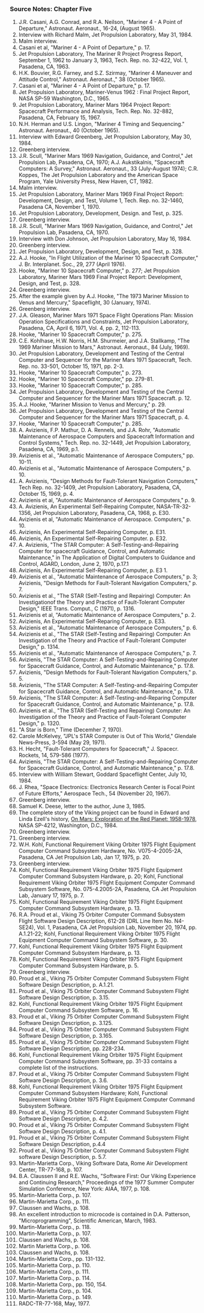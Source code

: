### Source Notes: Chapter Five

1.  J.R. Casani, A.G. Conrad, and R.A. Neilson, "Mariner 4 - A Point of Departure," Astronaut. Aeronaut., 16-24, (August 1965).
2.  Interview with Richard Malm, Jet Propulsion Laboratory, May 31, 1984.
3.  Malm interview.
4.  Casani et al, "Mariner 4 - A Point of Departure," p. 17.
5.  Jet Propulsion Laboratory, The Mariner R Project Progress Report, September 1, 1962 to January 3, 1963, Tech. Rep. no. 32-422, Vol. 1, Pasadena, CA, 1963.
6.  H.K. Bouvier, R.G. Farney, and S.Z. Szirmay, "Mariner 4 Maneuver and Attitude Control," Astronaut. Aeronaut.," 38 (October 1965).
7.  Casani et al, "Mariner 4 - A Point of Departure," p. 17.
8.  Jet Propulsion Laboratory, Mariner-Venus 1962 : Final Project Report, NASA SP-59 Washington, D.C., 1965.
9.  Jet Propulsion Laboratory, Mariner Mars 1964 Project Report: Spacecraft Performance and Analysis, Tech. Rep. No. 32-882, Pasadena, CA, February 15, 1967.
10. N.H. Herman and U.S. Lingon, "Mariner 4 Timing and Sequencing." Astronaut. Aeronaut., 40 (October 1965).
11. Interview with Edward Greenberg, Jet Propulsion Laboratory, May 30, 1984.
12. Greenberg interview.
13. J.R. Scull, "Mariner Mars 1969 Navigation, Guidance, and Control," Jet Propulsion Lab, Pasadena, CA, 1970; A.J. Aukstikalnis, "Spacecraft Computers: A Survey," Astronaut. Aeronaut., 33 (July-August 1974); C.R. Koppes, The Jet Propulsion Laboratory and the American Space Program, Yale University Press, New Haven, CT, 1982.
14. Malm interview.
15. Jet Propulsion Laboratory, Mariner Mars 1969 Final Project Report: Development, Design, and Test, Volume 1, Tech. Rep. no. 32-1460, Pasadena CA, November 1, 1970.
16. Jet Propulsion Laboratory, Development, Design. and Test, p. 325.
17. Greenberg interview.
18. J.R. Scull, "Mariner Mars 1969 Navigation, Guidance, and Control," Jet Propulsion Lab, Pasadena, CA, 1970.
19. Interview with Don Johnson, Jet Propulsion Laboratory, May 16, 1984.
20. Greenberg interview.
21. Jet Propulsion Laboratory, Development, Design, and Test, p. 328.
22. A.J. Hooke, "In Flight Utilization of the Mariner 10 Spacecraft Computer," J. Br. Interplanet. Soc., 29, 277 (April 1976).
23. Hooke, "Mariner 10 Spacecraft Computer," p. 277; Jet Propulsion Laboratory, Mariner Mars 1969 Final Project Report: Development, Design, and Test, p. 328.
24. Greenberg interview.
25. After the example given by A.J. Hooke, "The 1973 Mariner Mission to Venus and Mercury," Spaceflight, 30 (January, 1974).
26. Greenberg interview.
27. J.A. Gleason, Mariner Mars 1971 Space Flight Operations Plan: Mission Operation Specifications and Constraints, Jet Propulsion Laboratory, Pasadena, CA, April 6, 1971, Vol. 4, pp. 2, 112-113.
28. Hooke, "Mariner 10 Spacecraft Computer," p. 275.
29. C.E. Kohlhase, H.W. Norris, H.M. Shurmeier, and J.A. Stallkamp, "The 1969 Mariner Mission to Mars," Astronaut. Aeronaut., 84 (July, 1969).
30. Jet Propulsion Laboratory, Development and Testing of the Central Computer and Sequencer for the Mariner Mars 1971 Spacecraft, Tech. Rep. no. 33-501, October 15, 1971, pp. 2-3.
31. Hooke, "Mariner 10 Spacecraft Computer," p. 273.
32. Hooke, "Mariner 10 Spacecraft Computer," pp. 279-81.
33. Hooke, "Mariner 10 Spacecraft Computer," p. 285.
34. Jet Propulsion Laboratory, Development and Testing of the Central Computer and Sequencer for the Mariner Mars 1971 Spacecraft. p. 12.
35. A.J. Hooke, "Mariner Mission to Venus and Mercury," p. 29.
36. Jet Propulsion Laboratory, Development and Testing of the Central Computer and Sequencer for the Mariner Mars 1971 Spacecraft, p. 4.
37. Hooke, "Mariner 10 Spacecraft Computer," p. 285.
38. A. Avizienis, F.P. Mathur, D. A. Rennels, and J.A. Rohr, "Automatic Maintenance of Aerospace Computers and Spacecraft Information and Control Systems," Tech. Rep. no. 32-1449, Jet Propulsion Laboratory, Pasadena, CA, 1969, p.1.
39. Avizienis et al., "Automatic Maintenance of Aerospace Computers," pp. 10-11.
40. Avizienis et al., "Automatic Maintenance of Aerospace Computers," p. 10.
41. A. Avizienis, "Design Methods for Fault-Tolerant Navigation Computers," Tech Rep. no. 32-1409, Jet Propulsion Laboratory, Pasadena, CA, October 15, 1969, p. 4.
42. Avizienis et al, "Automatic Maintenance of Aerospace Computers," p. 9.
43. A. Avizienis, An Experimental Self-Repairing Computer, NASA-TR-32-1356, Jet Propulsion Laboratory, Pasadena, CA, 1968, p. E30.
44. Avizienis et al, "Automatic Maintenance of Aerospace. Computers," p. 10.
45. Avizienis, An Experimental Self-Repairing Computer, p. E31.
46. Avizienis, An Experimental Self-Repairing Computer. p. E32.
47. A. Avizienis, "The STAR Computer: A Self-Testing-and-Repairing Computer for spacecraft Guidance, Control, and Automatic Maintenance," in The Application of Digital Computers to Guidance and Control, AGARD, London, June 2, 1970, p.17.1
48. Avizienis, An Experimental Self-Repairing Computer, p. E3 1.
49. Avizienis et al., "Automatic Maintenance of Aerospace Computers," p. 3; Avizienis, "Design Methods for Fault-Tolerant Navigation Computers," p. 7.
50. Avizienis et al., "The STAR (Self-Testing and Repairing) Computer: An Investigationof the Theory and Practice of Fault-Tolerant Computer Design," IEEE Trans. Comput., C (1971), p. 1316.
51. Avizienis et al, "Automatic Maintenance of Aerospace Computers," p. 2.
52. Avizienis, An Experimental Self-Reparing Computer, p. E33.
53. Avizienis et al., "Automatic Maintenance of Aerospace Computers," p. 6.
54. Avizienis et al., "The STAR (Self-Testing and Repairing) Computer: An Investigation of the Theory and Practice of Fault-Tolerant Computer Design," p. 1314.
55. Avizienis et al., "Automatic Maintenance of Aerospace Computers," p. 7.
56. Avizienis, "The STAR Computer: A Self-Testing-and-Repairing Computer for Spacecraft Guidance, Control, and Automatic Maintenance," p. 17.8.
57. Avizienis, "Design Methods for Fault-Tolerant Navigation Computers," p. 5.
58. Avizienis, "The STAR Computer: A Self-Testing-and-Repairing Computer for Spacecraft Guidance, Control, and Automatic Maintenance," p. 17.8.
59. Avizienis, "The STAR Computer: A Self-Testing-and-Reparing Computer for Spacecraft Guidance, Control, and Automatic Maintenance," p. 17.8.
60. Avizienis et al., "The STAR (Self-Testing and Repairing) Computer: An Investigation of the Theory and Practice of Fault-Tolerant Computer Design," p. 1320.
61. "A Star is Born," Time (Decemher 7, 1970).
62. Carole McKelvey, "JPL's STAR Computer is Out of This World," Glendale News-Press, 3-594 (May 29, 1971).
63. H. Hecht, "Fault-Tolerant Computers for Spacecraft," J. Spacecr. Rockets, 14, 579-586 (1977).
64. Avizienis, "The STAR Computer: A Self-Testing-and-Repairing Computer for Spacecraft Guidance, Control, and Automatic Maintenance," p. 17.8.
65. Interview with William Stewart, Goddard Spaceflight Center, July 10, 1984.
66. J. Rhea, "Space Electronics: Electronics Research Center is Focal Point of Future Efforts," Aerospace Tech., 54 (November 20, 1967).
67. Greenberg interview.
68. Samuel K. Deese, letter to the author, June 3, 1985.
69. The complete story of the Viking project can be found in Edward and Linda Ezell's history, [On Mars: Exploration of the Red Planet: 1958-1978](http://www.hq.nasa.gov/office/pao/History/SP-4212/on-mars.html), NASA SP-4212, Washington, D.C., 1984.
70. Greenberg interview.
71. Greenberg interview.
72. W.H. Kohl, Functional Requirement Viking Orbiter 1975 Flight Equipment Computer Command Subsystem Hardware, No. V075-4-2005-2A, Pasadena, CA Jet Propulsion Lab, Jan 17, 1975, p. 20.
73. Greenberg interview.
74. Kohl, Functional Requirement Viking Orbiter 1975 Flight Equipment Computer Command Subsystem Hardware, p. 20; Kohl, Functional Requirement Viking Orbiter 1975 Flight Equipment Computer Command Subsystem Software, No. 075-4.2005-2A, Pasadena, CA Jet Propulsion Lab, January 17, 1975, p. 7.
75. Kohl, Functional Requirement Viking Orbiter 1975 Flight Equipment Computer Command Subsystem Hardware, p. 13.
76. R.A. Proud et al., Viking 75 Orbiter Computer Command Subsystem Flight Software Design Description, 612-28 (DRL Line Item No. N4-SE24), Vol. 1, Pasadena, CA Jet Propulsion Lab, November 20, 1974, pp. A.1.21-22; Kohl, Functional Requirement Viking Orbiter 1975 Flight Equipment Computer Command Subsystem Software, p. 30.
77. Kohl, Functional Requirement Viking Orbiter 1975 Flight Equipment Computer Command Subsystem Hardware, p. 13.
78. Kohl, Functional Requirement Viking Orbiter 1975 Flight Equipment Computer Command Subsystem Hardware, p. 5.
79. Greenberg interview.
80. Proud et al., Viking 75 Orbiter Computer Command Subsystem Flight Software Design Description, p. A.1.21.
81. Proud et al., Viking 75 Orbiter Computer Command Subsystem Flight Software Design Description, p. 3.15.
82. Kohl, Functional Requirement Viking Orbiter 1975 Flight Equipment Computer Command Subsystem Software, p. 16.
83. Proud et al., Viking 75 Orbiter Computer Command Subsystem Flight Software Design Description, p. 3.125.
84. Proud et al., Viking 75 Orbiter Computer Command Subsystem Flight Software Design Description, p. 3.165.
85. Proud et al., Viking 75 Orbiter Computer Command Subsystem Flight Software Design Description, pp. 228-234.
86. Kohl, Functional Requirement Viking Orbiter 1975 Flight Equipment Computer Command Subsystem Software, pp. 31-33 contains a complete list of the instructions.
87. Proud et al., Viking 75 Orbiter Computer Command Subsystem Flight Software Design Description, p. 3.6.
88. Kohl, Functional Requirement Viking Orbiter 1975 Flight Equipment Computer Command Subsystem Hardware; Kohl, Functional Requirement Viking Orbiter 1975 Flight Equipment Computer Command Subsystem Software.
89. Proud et al., Viking 75 Orbiter Computer Command Subsystem Flight Software Design Description, p. 4.2.
90. Proud et al., Viking 75 Orbiter Computer Command Subsystem Flight Software Design Description, p. 4.1.
91. Proud et al., Viking 75 Orbiter Computer Command Subsystem Flight Software Design Description, p.4.4
92. Proud et al., Viking 75 Orbiter Computer Command Subsystem Flight software Design Description, p. 5.7.
93. Martin-Marietta Corp., Viking Software Data, Rome Air Development Center, TR-77-168, p. 107.
94. B.A. Claussen II and R.E. Wachs, "Software First: Our Viking Experience and Continuing Research," Proceedings of the 1977 Summer Computer Simulation Conference, New York: AIAA, 1977, p. 108.
95. Martin-Marietta Corp., p. 107.
96. Martin-Marietta Corp., p. 111.
97. Claussen and Wachs, p. 108.
98. An excellent introduction to microcode is contained in D.A. Patterson, "Microprogramming", Scientific American, March, 1983.
99. Martin-Marietta Corp., p. 118.
100. Martin-Marietta Corp., p. 107.
101. Claussen and Wachs, p. 108.
102. Martin Marietta Corp., p. 106.
103. Claussen and Wachs, p. 108.
104. Martin-Marietta Corp., pp. 131-132.
105. Martin-Marietta Corp., p. 110.
106. Martin-Marietta Corp., p. 111.
107. Martin-Marietta Corp., p. 114.
108. Martin-Marietta Corp., pp. 150, 154.
109. Martin-Marietta Corp., p. 104.
110. Martin-Marietta Corp., p. 149.
111. RADC-TR-77-168, May, 1977.

